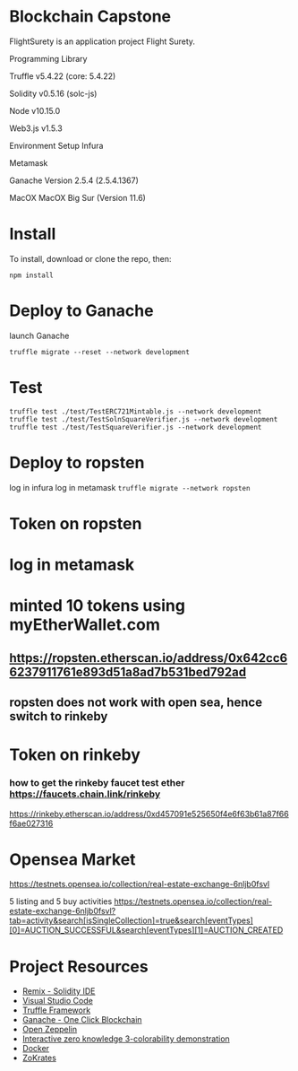 # Blockchain Capstone

FlightSurety is an application project Flight Surety.

Programming Library

Truffle v5.4.22 (core: 5.4.22)

Solidity v0.5.16 (solc-js)

Node v10.15.0

Web3.js v1.5.3

Environment Setup
Infura

Metamask

Ganache
    Version 2.5.4 (2.5.4.1367) 

MacOX
    MacOX Big Sur (Version 11.6)

# Install

To install, download or clone the repo, then:

`npm install`

# Deploy to Ganache
launch Ganache

`truffle migrate --reset --network development`

# Test
`truffle test ./test/TestERC721Mintable.js --network development`
`truffle test ./test/TestSolnSquareVerifier.js --network development`
`truffle test ./test/TestSquareVerifier.js --network development`

# Deploy to ropsten
log in infura
log in metamask
`truffle migrate --network ropsten`

# Token on ropsten
# log in metamask
# minted 10 tokens using myEtherWallet.com

## https://ropsten.etherscan.io/address/0x642cc66237911761e893d51a8ad7b531bed792ad

## ropsten does not work with open sea, hence switch to rinkeby

# Token on rinkeby
### how to get the rinkeby faucet test ether https://faucets.chain.link/rinkeby
https://rinkeby.etherscan.io/address/0xd457091e525650f4e6f63b61a87f66f6ae027316

# Opensea Market
https://testnets.opensea.io/collection/real-estate-exchange-6nljb0fsvl

5 listing and 5 buy activities
https://testnets.opensea.io/collection/real-estate-exchange-6nljb0fsvl?tab=activity&search[isSingleCollection]=true&search[eventTypes][0]=AUCTION_SUCCESSFUL&search[eventTypes][1]=AUCTION_CREATED

# Project Resources

* [Remix - Solidity IDE](https://remix.ethereum.org/)
* [Visual Studio Code](https://code.visualstudio.com/)
* [Truffle Framework](https://truffleframework.com/)
* [Ganache - One Click Blockchain](https://truffleframework.com/ganache)
* [Open Zeppelin ](https://openzeppelin.org/)
* [Interactive zero knowledge 3-colorability demonstration](http://web.mit.edu/~ezyang/Public/graph/svg.html)
* [Docker](https://docs.docker.com/install/)
* [ZoKrates](https://github.com/Zokrates/ZoKrates)
